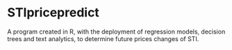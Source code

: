 # STIpricepredict
A program created in R, with the deployment of regression models, decision trees and text analytics, to determine future prices changes of STI. 

